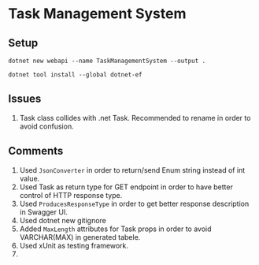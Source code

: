 # Task Management System

## Setup
```
dotnet new webapi --name TaskManagementSystem --output .
```

```
dotnet tool install --global dotnet-ef
```


## Issues
1. Task class collides with .net Task. Recommended to rename in order to avoid confusion.

## Comments
1. Used `JsonConverter` in order to return/send Enum string instead of int value.
2. Used Task<IActionResult> as return type for GET endpoint in order to have better control of HTTP response type.
3. Used `ProducesResponseType` in order to get better response description in Swagger UI.
4. Used dotnet new gitignore
5. Added `MaxLength` attributes for Task props in order to avoid VARCHAR(MAX) in generated tabele.
6. Used xUnit as testing framework.
7. 